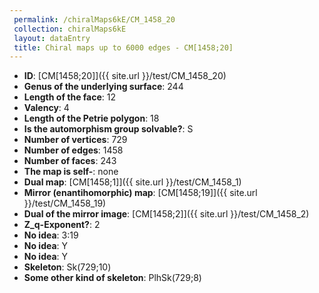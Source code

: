 ```yaml
--- 
 permalink: /chiralMaps6kE/CM_1458_20 
 collection: chiralMaps6kE
 layout: dataEntry
 title: Chiral maps up to 6000 edges - CM[1458;20]
---
```


- **ID**: [CM[1458;20]]({{ site.url }}/test/CM_1458_20)
- **Genus of the underlying surface**: 244
- **Length of the face**: 12
- **Valency**: 4
- **Length of the Petrie polygon**: 18
- **Is the automorphism group solvable?**: S
- **Number of vertices**: 729
- **Number of edges**: 1458
- **Number of faces**: 243
- **The map is self-**: none
- **Dual map**: [CM[1458;1]]({{ site.url }}/test/CM_1458_1)
- **Mirror (enantihomorphic) map**: [CM[1458;19]]({{ site.url }}/test/CM_1458_19)
- **Dual of the mirror image**: [CM[1458;2]]({{ site.url }}/test/CM_1458_2)
- **Z_q-Exponent?**: 2
- **No idea**:  3:19
- **No idea**: Y
- **No idea**: Y
- **Skeleton**: Sk(729;10)
- **Some other kind of skeleton**: PlhSk(729;8)
